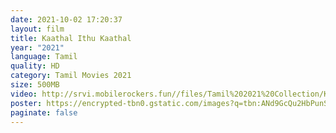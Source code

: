 ```yaml
---
date: 2021-10-02 17:20:37
layout: film
title: Kaathal Ithu Kaathal
year: "2021"
language: Tamil
quality: HD
category: Tamil Movies 2021
size: 500MB
video: http://srvi.mobilerockers.fun//files/Tamil%202021%20Collection/Kaathal%20Ithu%20Kaathal%20(2021)/Kaathal%20Ithu%20Kaathal%20(2021)%20Full%20Movies/Kaathal%20Ithu%20Kaathal%20(2021)%20HDRip/Kaathal%20Ithu%20Kaathal%20(2021)%20HDRip%20Single%20Part.mp4
poster: https://encrypted-tbn0.gstatic.com/images?q=tbn:ANd9GcQu2HbPunSLMqQzclILukpXoAXCBFsWidpfpw&usqp=CAU
paginate: false
---
```

